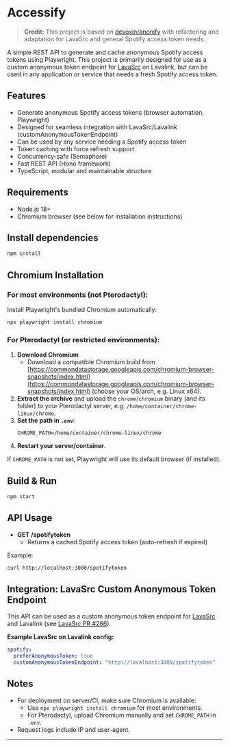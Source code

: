 # Accessify

> **Credit:** This project is based on [devoxin/anonify](https://github.com/devoxin/anonify) with refactoring and adaptation for LavaSrc and general Spotify access token needs.

A simple REST API to generate and cache anonymous Spotify access tokens using Playwright. This project is primarily designed for use as a custom anonymous token endpoint for [LavaSrc](https://github.com/topi314/LavaSrc) on Lavalink, but can be used in any application or service that needs a fresh Spotify access token.

## Features
- Generate anonymous Spotify access tokens (browser automation, Playwright)
- Designed for seamless integration with LavaSrc/Lavalink (customAnonymousTokenEndpoint)
- Can be used by any service needing a Spotify access token
- Token caching with force refresh support
- Concurrency-safe (Semaphore)
- Fast REST API (Hono framework)
- TypeScript, modular and maintainable structure

## Requirements
- Node.js 18+
- Chromium browser (see below for installation instructions)

## Install dependencies

```bash
npm install
```

## Chromium Installation

### For most environments (not Pterodactyl):
Install Playwright's bundled Chromium automatically:

```bash
npx playwright install chromium
```

### For Pterodactyl (or restricted environments):
1. **Download Chromium**
   - Download a compatible Chromium build from [https://commondatastorage.googleapis.com/chromium-browser-snapshots/index.html](https://commondatastorage.googleapis.com/chromium-browser-snapshots/index.html) (choose your OS/arch, e.g. Linux x64).
2. **Extract the archive** and upload the `chrome`/`chromium` binary (and its folder) to your Pterodactyl server, e.g. `/home/container/chrome-linux/chrome`.
3. **Set the path in `.env`**:
   ```properties
   CHROME_PATH=/home/container/chrome-linux/chrome
   ```
4. **Restart your server/container**.

If `CHROME_PATH` is not set, Playwright will use its default browser (if installed).

## Build & Run

```bash
npm start
```

## API Usage

- **GET /spotifytoken**
  - Returns a cached Spotify access token (auto-refresh if expired)

Example:
```bash
curl http://localhost:3000/spotifytoken
```

## Integration: LavaSrc Custom Anonymous Token Endpoint

This API can be used as a custom anonymous token endpoint for [LavaSrc](https://github.com/topi314/LavaSrc) and Lavalink (see [LavaSrc PR #286](https://github.com/topi314/LavaSrc/pull/286)).

**Example LavaSrc on Lavalink config:**
```yaml
spotify:
  preferAnonymousToken: true
  customAnonymousTokenEndpoint: "http://localhost:3000/spotifytoken"
```

## Notes
- For deployment on server/CI, make sure Chromium is available:
  - Use `npx playwright install chromium` for most environments.
  - For Pterodactyl, upload Chromium manually and set `CHROME_PATH` in `.env`.
- Request logs include IP and user-agent.

---
